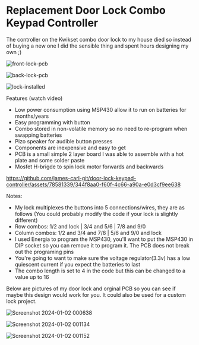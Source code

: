 # Replacement Door Lock Combo Keypad Controller
The controller on the Kwikset combo door lock to my house died so instead of buying a new one I did the sensible thing and spent hours designing my own ;)

![front-lock-pcb](https://github.com/james-carl-git/door-lock-keypad-controller/assets/78581339/c735624b-4679-4d0c-be4e-4cd5c2fa340c)

![back-lock-pcb](https://github.com/james-carl-git/door-lock-keypad-controller/assets/78581339/04a09f96-8e7e-4898-989c-03406821dbf9)

![lock-installed](https://github.com/james-carl-git/door-lock-keypad-controller/assets/78581339/cccd356e-6601-40c9-a44f-2c6eba736b5b)


Features (watch video)
- Low power consumption using MSP430 allow it to run on batteries for months/years
- Easy programming with button
- Combo stored in non-volatile memory so no need to re-program when swapping batteries
- Pizo speaker for audible button presses
- Components are inexpensive and easy to get
- PCB is a small simple 2 layer board I was able to assemble with a hot plate and some solder paste
- Mosfet H-brigde to spin lock motor forwards and backwards

https://github.com/james-carl-git/door-lock-keypad-controller/assets/78581339/344f8aa0-f60f-4c66-a90a-e0d3cf9ee638


Notes:
- My lock multiplexes the buttons into 5 connections/wires, they are as follows (You could probably modify the code if your lock is slightly different)
-   Row combos: 1/2 and lock | 3/4 and 5/6 | 7/8 and 9/0
-   Column combos: 1/2 and 3/4 and 7/8 | 5/6 and 9/0 and lock
- I used Energia to program the MSP430, you'll want to put the MSP430 in DIP socket so you can remove it to program it. The PCB does not break out the programing pins
- You're going to want to make sure the voltage regulator(3.3v) has a low quiescent current if you expect the batteries to last
- The combo length is set to 4 in the code but this can be changed to a value up to 16

Below are pictures of my door lock and orginal PCB so you can see if maybe this design would work for you. It could also be used for a custom lock project.

![Screenshot 2024-01-02 000638](https://github.com/james-carl-git/door-lock-keypad-controller/assets/78581339/305fa767-c429-4cf2-8487-2438b8a2d8ac)

![Screenshot 2024-01-02 001134](https://github.com/james-carl-git/door-lock-keypad-controller/assets/78581339/d3925499-3ee8-41d9-bad2-fd6588b3d9d5)

![Screenshot 2024-01-02 001152](https://github.com/james-carl-git/door-lock-keypad-controller/assets/78581339/e3e108a8-db6f-4f61-9d26-a24bc7f67163)
